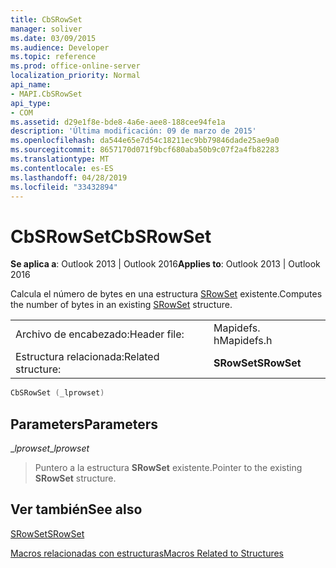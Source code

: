 ```yaml
---
title: CbSRowSet
manager: soliver
ms.date: 03/09/2015
ms.audience: Developer
ms.topic: reference
ms.prod: office-online-server
localization_priority: Normal
api_name:
- MAPI.CbSRowSet
api_type:
- COM
ms.assetid: d29e1f8e-bde8-4a6e-aee8-188cee94fe1a
description: 'Última modificación: 09 de marzo de 2015'
ms.openlocfilehash: da544e65e7d54c18211ec9bb79846dade25ae9a0
ms.sourcegitcommit: 8657170d071f9bcf680aba50b9c07f2a4fb82283
ms.translationtype: MT
ms.contentlocale: es-ES
ms.lasthandoff: 04/28/2019
ms.locfileid: "33432894"
---
```

# <a name="cbsrowset"></a><span data-ttu-id="e98ed-103">CbSRowSet</span><span class="sxs-lookup"><span data-stu-id="e98ed-103">CbSRowSet</span></span>

  
  
<span data-ttu-id="e98ed-104">**Se aplica a**: Outlook 2013 | Outlook 2016</span><span class="sxs-lookup"><span data-stu-id="e98ed-104">**Applies to**: Outlook 2013 | Outlook 2016</span></span> 
  
<span data-ttu-id="e98ed-105">Calcula el número de bytes en una estructura [SRowSet](srowset.md) existente.</span><span class="sxs-lookup"><span data-stu-id="e98ed-105">Computes the number of bytes in an existing [SRowSet](srowset.md) structure.</span></span> 
  
|||
|:-----|:-----|
|<span data-ttu-id="e98ed-106">Archivo de encabezado:</span><span class="sxs-lookup"><span data-stu-id="e98ed-106">Header file:</span></span>  <br/> |<span data-ttu-id="e98ed-107">Mapidefs. h</span><span class="sxs-lookup"><span data-stu-id="e98ed-107">Mapidefs.h</span></span>  <br/> |
|<span data-ttu-id="e98ed-108">Estructura relacionada:</span><span class="sxs-lookup"><span data-stu-id="e98ed-108">Related structure:</span></span>  <br/> |<span data-ttu-id="e98ed-109">**SRowSet**</span><span class="sxs-lookup"><span data-stu-id="e98ed-109">**SRowSet**</span></span> <br/> |
   
```cpp
CbSRowSet (_lprowset)
```

## <a name="parameters"></a><span data-ttu-id="e98ed-110">Parameters</span><span class="sxs-lookup"><span data-stu-id="e98ed-110">Parameters</span></span>

 <span data-ttu-id="e98ed-111">__lprowset_</span><span class="sxs-lookup"><span data-stu-id="e98ed-111">__lprowset_</span></span>
  
> <span data-ttu-id="e98ed-112">Puntero a la estructura **SRowSet** existente.</span><span class="sxs-lookup"><span data-stu-id="e98ed-112">Pointer to the existing **SRowSet** structure.</span></span> 
    
## <a name="see-also"></a><span data-ttu-id="e98ed-113">Ver también</span><span class="sxs-lookup"><span data-stu-id="e98ed-113">See also</span></span>



[<span data-ttu-id="e98ed-114">SRowSet</span><span class="sxs-lookup"><span data-stu-id="e98ed-114">SRowSet</span></span>](srowset.md)


[<span data-ttu-id="e98ed-115">Macros relacionadas con estructuras</span><span class="sxs-lookup"><span data-stu-id="e98ed-115">Macros Related to Structures</span></span>](macros-related-to-structures.md)

